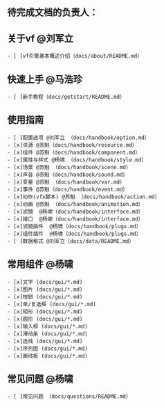 ## 待完成文档的负责人：

## 关于vf @刘军立 
    - [ ]vf引擎基本概述介绍（docs/about/README.md）

## 快速上手 @马浩珍 
    - [ ]新手教程（docs/getstart/README.md）

## 使用指南
    - [ ]配置选项 @刘军立 （docs/handbook/option.md）
    - [x]资源 @苏魁（docs/handbook/resource.md）
    - [x]组件 @苏魁（docs/handbook/component.md）
    - [x]属性与样式 @杨啸 （docs/handbook/style.md）
    - [x]场景 @苏魁 （docs/handbook/scene.md）
    - [x]声音 @苏魁（docs/handbook/sound.md）
    - [x]变量 @苏魁 （docs/handbook/var.md）
    - [x]事件 @苏魁（docs/handbook/event.md）
    - [x]动作(vfx脚本) @苏魁 （docs/handbook/action.md）
    - [x]动画 @苏魁 （docs/handbook/animation.md）
    - [x]滤镜  @杨啸（docs/handbook/interface.md）
    - [x]接口  @杨啸（docs/handbook/interface.md）
    - [x]滤镜插件  @杨啸（docs/handbook/plugs.md）
    - [x]组件插件  @杨啸（docs/handbook/plugs.md）
    - [ ]数据格式 @刘军立（docs/data/README.md）

## 常用组件 @杨啸
    - [x]文字 (docs/gui/*.md)
    - [x]图片 (docs/gui/*.md)
    - [x]按钮 (docs/gui/*.md)
    - [x]单/复选框 (docs/gui/*.md)
    - [x]矩形 (docs/gui/*.md)
    - [x]圆形 (docs/gui/*.md)
    - [x]输入框 (docs/gui/*.md)
    - [x]滑动条 (docs/gui/*.md)
    - [x]连线 (docs/gui/*.md)
    - [x]序列图 (docs/gui/*.md)
    - [x]画线板 (docs/gui/*.md)

## 常见问题 @杨啸
    - [ ]常见问题 （docs/questions/README.md）

